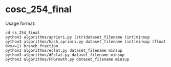 # cosc_254_final

Usage format:

    cd cs_254_final
    python3 algorithms/apriori.py (str)dataset_filename (int)minsup
    python3 algorithms/hash_apriori.py dataset_filename (int)minsup (float 0<x<=1) branch_fraction
    python3 algorithms/eclat.py dataset_filename minsup
    python3 algorithms/dEclat.py dataset_filename minsup
    python3 algorithms/FPGrowth.py dataset_filename minsup


